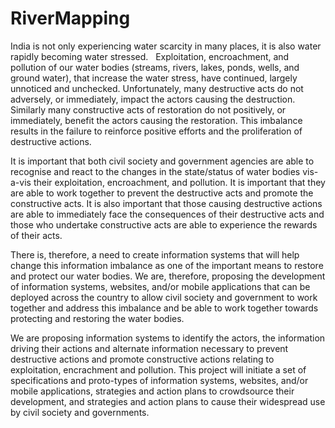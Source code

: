 # RiverMapping

India is not only experiencing water scarcity in many places, it is also water rapidly becoming water stressed.
 
Exploitation, encroachment, and pollution of our water bodies (streams, rivers, lakes, ponds, wells, and ground water), that increase the water stress, have continued, largely unnoticed and unchecked. Unfortunately, many destructive acts do not adversely, or immediately, impact the actors causing the destruction. Similarly many constructive acts of restoration do not positively, or immediately, benefit the actors causing the restoration. This imbalance results in the failure to reinforce positive efforts and the proliferation of destructive actions.


It is important that both civil society and government agencies are able to recognise and react to the changes in the state/status of water bodies vis-a-vis their exploitation, encroachment, and pollution. It is important that they are able to work together to prevent the destructive acts and promote the constructive acts. It is also important that those causing destructive actions are able to immediately face the consequences of their destructive acts and those who undertake constructive acts are able to experience the rewards of their acts.


There is, therefore, a need to create information systems that will help change this information imbalance as one of the important means to restore and protect our water bodies. We are, therefore, proposing the development of information systems, websites, and/or mobile applications that can be deployed across the country to allow civil society and government to work together and address this imbalance and be able to work together towards protecting and restoring the water bodies.


We are proposing information systems to identify the actors, the information driving their actions and alternate information necessary to prevent destructive actions and promote constructive actions relating to exploitation, encrachment and pollution. This project will initiate a set of specifications and proto-types of information systems, websites, and/or mobile applications, strategies and action plans to crowdsource their development, and strategies and action plans to cause their widespread use by civil society and governments.
 
